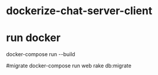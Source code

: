 # dockerize-chat-server-client

# run docker
docker-compose run --build

#migrate
docker-compose run web rake db:migrate
